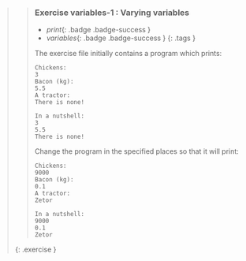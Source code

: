 >>### Exercise variables-1 : Varying variables
>>
>> - *print*{: .badge .badge-success }
>> - *variables*{: .badge .badge-success }
>>{: .tags }
>>
>>The exercise file initially contains a program which prints:
>>```output
>>Chickens:
>>3
>>Bacon (kg):
>>5.5
>>A tractor:
>>There is none!
>>
>>In a nutshell:
>>3
>>5.5
>>There is none!
>>```
>>
>>Change the program in the specified places so that it will print:
>>
>>```output
>>Chickens:
>>9000
>>Bacon (kg):
>>0.1
>>A tractor:
>>Zetor
>>
>>In a nutshell:
>>9000
>>0.1
>>Zetor
>>```
>{: .exercise }